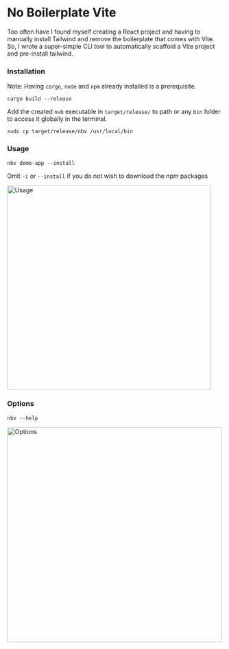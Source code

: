 # No Boilerplate Vite
Too often have I found myself creating a React project and having to manually install Tailwind and remove the boilerplate that comes with Vite. So, I wrote a super-simple CLI tool to automatically scaffold a Vite project and pre-install tailwind.
### Installation
Note: Having `cargo`, `node` and `npm` already installed is a prerequisite.
```
cargo build --release
```
Add the created `nvb` executable in `target/release/` to path or any `bin` folder to access it globally in the terminal.
```
sudo cp target/release/nbv /usr/local/bin
```
### Usage
```
nbv demo-app --install
```
Omit `-i` or `--install` if you do not wish to download the npm packages

<img width="476" alt="Usage" src="https://github.com/alasgarlikamal/no-boilerplate-vite/assets/98516464/1fe56b24-8390-4479-8f56-91dcc5334cdc">

### Options
```
nbv --help
```
<img width="501" alt="Options" src="https://github.com/alasgarlikamal/no-boilerplate-vite/assets/98516464/0ac160b6-a3ea-4f46-861a-3c6474aa704d">

